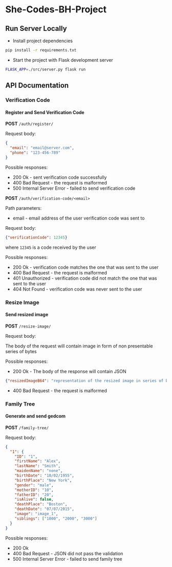 # She-Codes-BH-Project

## Run Server Locally

* Install project dependencies

```bash
pip install -r requirements.txt
```

* Start the project with Flask development server

```bash
FLASK_APP=./src/server.py flask run
```

## API Documentation

### Verification Code

#### Register and Send Verification Code

**POST** `/auth/register/`

Request body:

```json
{
  "email": "email@server.com",
  "phone": "123-456-789"
}
```

Possible responses:

* 200 Ok - sent verification code successfully 
* 400 Bad Request - the request is malformed
* 500 Internal Server Error - failed to send verification code

**POST** `/auth/verification-code/<email>`

Path parameters:

* email - email address of the user verification code was sent to

Request body:

```json
{"verificationCode": 12345}
```

where `12345` is a code received by the user 

Possible responses:

* 200 Ok - verification code matches the one that was sent to the user
* 400 Bad Request - the request is malformed
* 401 Unauthorized - verification code did not match the one that was sent to the user
* 404 Not Found - verification code was never sent to the user


### Resize Image

#### Send resized image 

**POST** `/resize-image/`


Request body:

The body of the request will contain image in form of non presentable series of bytes 


Possible responses:

* 200 Ok - The body of the response will contain JSON 

```json
{"resizedImageB64": "representation of the resized image in series of bytes" }
```
* 400 Bad Request - the request is malformed



### Family Tree

#### Generate and send gedcom

**POST** `/family-tree/`


Request body:

```json
{
  "1": {
    "ID": "1",
    "firstName": "Alex",
    "lastName": "Smith",
    "maidenName": "none",
    "birthDate": "10/02/1955",
    "birthPlace": "New York",
    "gender": "male",
    "motherID": "10",
    "fatherID": "20",
    "isAlive": false,
    "deathPlace": "Boston",
    "deathDate": "07/07/2015",
    "image": "image_1",
    "siblings": ["1000", "2000", "3000"]
  }
}
```

Possible responses:

* 200 Ok
* 400 Bad Request - JSON did not pass the validation 
* 500 Internal Server Error - failed to send family tree 





